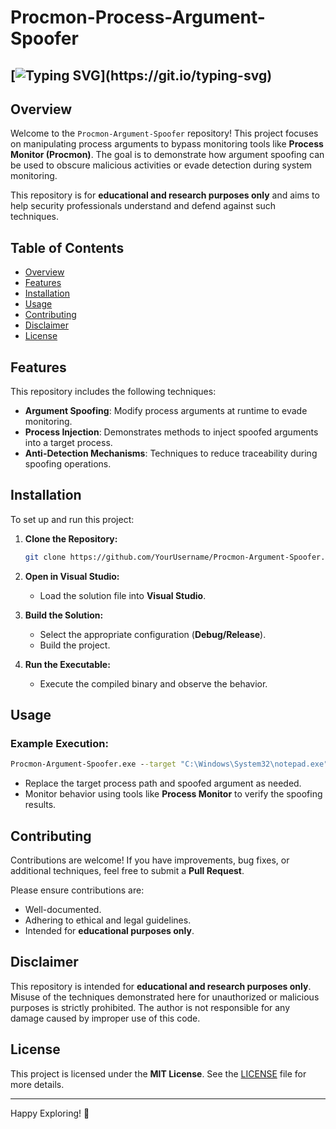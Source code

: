 # Procmon-Process-Argument-Spoofer
## [![Typing SVG](https://readme-typing-svg.demolab.com?font=JetBrains+Mono&weight=2000&pause=1000&width=435&lines=Welcome+to+Procmon-Argument-Spoofer+Repo!!!;Explore+Windows+Monitors+Evasion+Techniques;Educational+&+Research+purposes+only!)](https://git.io/typing-svg)

## Overview

Welcome to the `Procmon-Argument-Spoofer` repository! This project focuses on manipulating process arguments to bypass monitoring tools like **Process Monitor (Procmon)**. The goal is to demonstrate how argument spoofing can be used to obscure malicious activities or evade detection during system monitoring.

This repository is for **educational and research purposes only** and aims to help security professionals understand and defend against such techniques.

## Table of Contents

- [Overview](#overview)
- [Features](#features)
- [Installation](#installation)
- [Usage](#usage)
- [Contributing](#contributing)
- [Disclaimer](#disclaimer)
- [License](#license)

## Features

This repository includes the following techniques:

- **Argument Spoofing**: Modify process arguments at runtime to evade monitoring.
- **Process Injection**: Demonstrates methods to inject spoofed arguments into a target process.
- **Anti-Detection Mechanisms**: Techniques to reduce traceability during spoofing operations.

## Installation

To set up and run this project:

1. **Clone the Repository:**
   ```bash
   git clone https://github.com/YourUsername/Procmon-Argument-Spoofer.git
   ```

2. **Open in Visual Studio:**
   - Load the solution file into **Visual Studio**.

3. **Build the Solution:**
   - Select the appropriate configuration (**Debug/Release**).
   - Build the project.

4. **Run the Executable:**
   - Execute the compiled binary and observe the behavior.

## Usage

### Example Execution:
```cmd
Procmon-Argument-Spoofer.exe --target "C:\Windows\System32\notepad.exe" --spoof "--fake-argument"
```
- Replace the target process path and spoofed argument as needed.
- Monitor behavior using tools like **Process Monitor** to verify the spoofing results.

## Contributing

Contributions are welcome! If you have improvements, bug fixes, or additional techniques, feel free to submit a **Pull Request**.

Please ensure contributions are:
- Well-documented.
- Adhering to ethical and legal guidelines.
- Intended for **educational purposes only**.

## Disclaimer

This repository is intended for **educational and research purposes only**. Misuse of the techniques demonstrated here for unauthorized or malicious purposes is strictly prohibited. The author is not responsible for any damage caused by improper use of this code.

## License

This project is licensed under the **MIT License**. See the [LICENSE](LICENSE) file for more details.

---

Happy Exploring! 🚀
